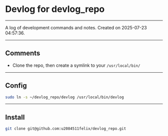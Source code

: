 # Devlog for devlog_repo
---
A log of development commands and notes. Created on 2025-07-23 04:57:36.

---
## Comments

- Clone the repo, then create a symlink to your `/usr/local/bin/`

---
## Config


```bash
sudo ln -s ~/devlog_repo/devlog /usr/local/bin/devlog
```

---
## Install


```bash
git clone git@github.com:u2084511felix/devlog_repo.git
```
